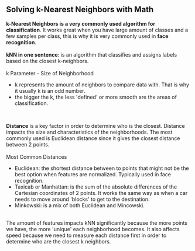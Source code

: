 ## Solving k-Nearest Neighbors with Math<br>

__k-Nearest Neighbors is a very commonly used algorithm for classification__. It works great when you have large amount of classes and a few samples per class, this is why it is very commonly used in __face recognition__.<br>
<br>
__kNN in one sentence__: is an algorithm that classifies and assigns labels based on the closest k-neighbors.<br>
<br>
k Parameter - Size of Neighborhood<br>
 - k represents the amount of neighbors to compare data with. That is why it usually k is an odd number.<br>
 - the bigger the k, the less 'defined' or more smooth are the areas of classification.<br>
<br>

__Distance__ is a key factor in order to determine who is the closest. Distance impacts the size and characteristics of the neighborhoods.  The most commonly used is Euclidean distance since it gives the closest distance between 2 points.<br>
<br>
Most Common Distances<br>
 - Euclidean: the shortest distance between to points that might not be the best option when features are normalized. Typically used in face recognition.<br>
 - Taxicab or Manhattan: is the sum of the absolute differences of the Cartesian coordinates of 2 points. It works the same way as when a car needs to move around 'blocks' to get to the destination.<br>
 - Minkowski: is a mix of both Euclidean and Mincowski.<br>

<br>
The amount of features impacts kNN significantly because the more points we have, the more 'unique' each neighborhood becomes. It also affects speed because we need to measure each distance first in order to determine who are the closest k neighbors.<br)

